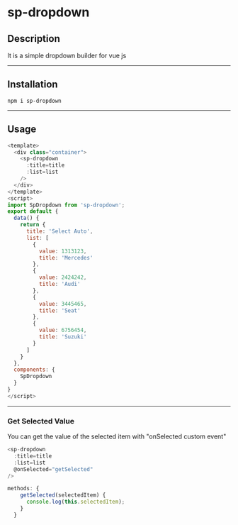# sp-dropdown

## Description

It is a simple dropdown builder for vue js

<hr>

## Installation

```
npm i sp-dropdown
```

<hr>

## Usage

```js
<template>
  <div class="container">
    <sp-dropdown
      :title=title
      :list=list
    />
  </div>
</template>
<script>
import SpDropdown from 'sp-dropdown';
export default {
  data() {
    return {
      title: 'Select Auto',
      list: [
        {
          value: 1313123,
          title: 'Mercedes'
        },
        {
          value: 2424242,
          title: 'Audi'
        },
        {
          value: 3445465,
          title: 'Seat'
        },
        {
          value: 6756454,
          title: 'Suzuki'
        }
      ]
    }
  },
  components: {
    SpDropdown
  }
}
</script>
```

<hr>

### Get Selected Value

You can get the value of the selected item with "onSelected custom event"

```js
<sp-dropdown
  :title=title
  :list=list
  @onSelected="getSelected"
/>
```

```js
methods: {
    getSelected(selectedItem) {
      console.log(this.selectedItem);
    }
  }
```